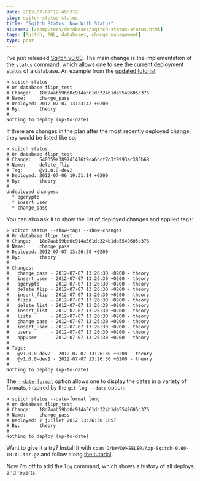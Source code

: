 ```yaml
--- 
date: 2012-07-07T12:49:37Z
slug: sqitch-status-status
title: "Sqitch Status: Now With Status"
aliases: [/computers/databases/sqitch-status-status.html]
tags: [Sqitch, SQL, databases, change management]
type: post
---
```


I’ve just released [Sqitch v0.60]. The main change is the implementation of the
`status` command, which allows one to see the current deployment status of a
database. An example from the [updated tutorial][]:

    > sqitch status
    # On database flipr_test
    # Change:   18d7aab59bd0c914a561dc324b1da5549605c376
    # Name:     change_pass
    # Deployed: 2012-07-07 13:23:42 +0200
    # By:       theory
    # 
    Nothing to deploy (up-to-date)

If there are changes in the plan after the most recently deployed change, they
would be listed like so:

    > sqitch status
    # On database flipr_test
    # Change:   540359a3892d1476f9ca6ccf7d3f9993ac383b68
    # Name:     delete_flip
    # Tag:      @v1.0.0-dev2
    # Deployed: 2012-07-06 19:31:14 +0200
    # By:       theory
    # 
    Undeployed changes:
      * pgcrypto
      * insert_user
      * change_pass

You can also ask it to show the list of deployed changes and applied tags:

    > sqitch status --show-tags --show-changes
    # On database flipr_test
    # Change:   18d7aab59bd0c914a561dc324b1da5549605c376
    # Name:     change_pass
    # Deployed: 2012-07-07 13:26:30 +0200
    # By:       theory
    # 
    # Changes:
    #   change_pass - 2012-07-07 13:26:30 +0200 - theory
    #   insert_user - 2012-07-07 13:26:30 +0200 - theory
    #   pgcrypto    - 2012-07-07 13:26:30 +0200 - theory
    #   delete_flip - 2012-07-07 13:26:30 +0200 - theory
    #   insert_flip - 2012-07-07 13:26:30 +0200 - theory
    #   flips       - 2012-07-07 13:26:30 +0200 - theory
    #   delete_list - 2012-07-07 13:26:30 +0200 - theory
    #   insert_list - 2012-07-07 13:26:30 +0200 - theory
    #   lists       - 2012-07-07 13:26:30 +0200 - theory
    #   change_pass - 2012-07-07 13:26:30 +0200 - theory
    #   insert_user - 2012-07-07 13:26:30 +0200 - theory
    #   users       - 2012-07-07 13:26:30 +0200 - theory
    #   appuser     - 2012-07-07 13:26:30 +0200 - theory
    # 
    # Tags:
    #   @v1.0.0-dev2 - 2012-07-07 13:26:30 +0200 - theory
    #   @v1.0.0-dev1 - 2012-07-07 13:26:30 +0200 - theory
    # 
    Nothing to deploy (up-to-date)

The [`--date-format`] option allows one to display the dates in a variety of
formats, inspired by the `git log --date` option:

    > sqitch status --date-format long
    # On database flipr_test
    # Change:   18d7aab59bd0c914a561dc324b1da5549605c376
    # Name:     change_pass
    # Deployed: 7 juillet 2012 13:26:30 CEST
    # By:       theory
    # 
    Nothing to deploy (up-to-date)

Want to give it a try? Install it with
`cpan D/DW/DWHEELER/App-Sqitch-0.60-TRIAL.tar.gz` and follow along [the
tutorial].

Now I’m off to add the `log` command, which shows a history of all deploys and
reverts.

  [Sqitch v0.60]: https://metacpan.org/release/DWHEELER/App-Sqitch-0.60-TRIAL
  [updated tutorial]: https://metacpan.org/module/DWHEELER/App-Sqitch-0.60-TRIAL/lib/sqitchtutorial.pod
  [`--date-format`]: https://metacpan.org/module/DWHEELER/App-Sqitch-0.60-TRIAL/lib/sqitch-status.pod#Options
  [the tutorial]: https://github.com/theory/sqitch/blob/master/lib/sqitchtutorial.pod
